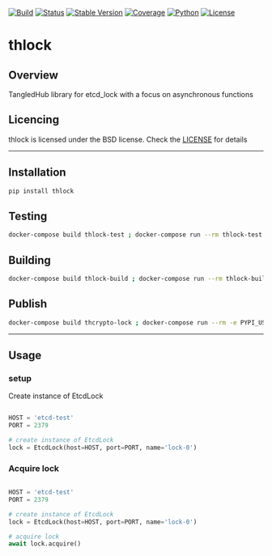 [![Build][build-image]]()
[![Status][status-image]][pypi-project-url]
[![Stable Version][stable-ver-image]][pypi-project-url]
[![Coverage][coverage-image]]()
[![Python][python-ver-image]][pypi-project-url]
[![License][bsd3-image]][bsd3-url]


# thlock

## Overview
TangledHub library for etcd_lock with a focus on asynchronous functions

## Licencing
thlock is licensed under the BSD license. Check the [LICENSE](https://opensource.org/licenses/BSD-3-Clause) for details

---

## Installation
```bash
pip install thlock
```

## Testing
```bash
docker-compose build thlock-test ; docker-compose run --rm thlock-test
```

## Building
```bash
docker-compose build thlock-build ; docker-compose run --rm thlock-build
```

## Publish
```bash
docker-compose build thcrypto-lock ; docker-compose run --rm -e PYPI_USERNAME=__token__ -e PYPI_PASSWORD=__SECRET__ thlock-publish
```

---

## Usage

### setup

Create instance of EtcdLock

```python

HOST = 'etcd-test'
PORT = 2379

# create instance of EtcdLock
lock = EtcdLock(host=HOST, port=PORT, name='lock-0')

```


### Acquire lock

```python

HOST = 'etcd-test'
PORT = 2379

# create instance of EtcdLock
lock = EtcdLock(host=HOST, port=PORT, name='lock-0')

# acquire lock
await lock.acquire()

```


<!-- Links -->

<!-- Badges -->
[bsd3-image]: https://img.shields.io/badge/License-BSD_3--Clause-blue.svg
[bsd3-url]: https://opensource.org/licenses/BSD-3-Clause
[build-image]: https://img.shields.io/badge/build-success-brightgreen
[coverage-image]: https://img.shields.io/badge/Coverage-100%25-green

[pypi-project-url]: https://pypi.org/project/thlock/
[stable-ver-image]: https://img.shields.io/pypi/v/thlock?label=stable
[python-ver-image]: https://img.shields.io/pypi/pyversions/thlock.svg?logo=python&logoColor=FBE072
[status-image]: https://img.shields.io/pypi/status/thlock.svg


